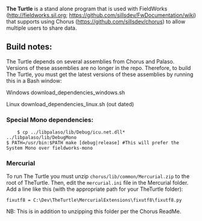 **The Turtle** is a stand alone program that is used with FieldWorks (http://fieldworks.sil.org; https://github.com/sillsdev/FwDocumentation/wiki)
that supports using Chorus (https://github.com/sillsdev/chorus) to allow multiple users to share data.

## Build notes:
The Turtle depends on several assemblies from Chorus and Palaso.
Versions of these assemblies are no longer in the repo.
Therefore, to build The Turtle, you must get the latest versions of these assemblies by running this in a Bash window:

Windows
download_dependencies_windows.sh

Linux
download_dependencies_linux.sh (out dated)

### Special Mono dependencies:
        $ cp ../libpalaso/lib/Debug/icu.net.dll* ../libpalaso/lib/DebugMono
	$ PATH=/usr/bin:$PATH make [debug|release] #This will prefer the System Mono over fieldworks-mono

### Mercurial
To run The Turtle you must unzip `chorus/lib/common/Mercurial.zip` to the root of TheTurtle.  Then, edit the `mercurial.ini`
file in the Mercurial folder. Add a line like this (with the appropriate path for your TheTurtle folder):

	fixutf8 = C:\Dev\TheTurtle\MercurialExtensions\fixutf8\fixutf8.py

NB: This is in addition to unzipping this folder per the Chorus ReadMe.